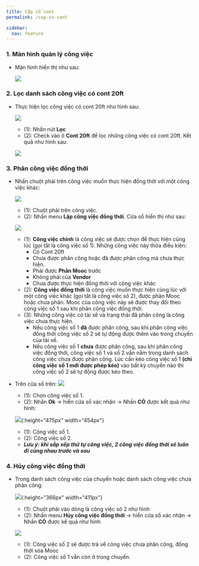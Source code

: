 ```yaml
---
title: Cặp cổ cont
permalink: /cap-co-cont

sidebar:
  nav: feature
---
```



### **1. Màn hình quản lý công việc**
* Màn hình hiển thị như sau:

     ![](assets/accompanytask/001_TaskSheetMainPage.jpg)

### **2. Lọc danh sách công việc có cont 20ft**
* Thực hiện lọc công việc có cont 20ft như hình sau:

     ![](assets/accompanytask/002_FilterCont20Ft.jpg)

     * (1): Nhấn nút **Lọc**
     * (2): Check vào ô **Cont 20ft** để lọc những công việc có cont 20ft. Kết quả như hình sau:

     ![](assets/accompanytask/003_FilterCont20FtResult.jpg)

### **3. Phân công việc đồng thời**
* Nhấn chuột phải trên công việc muốn thực hiện đồng thời với một công việc khác:

     ![](assets/accompanytask/004_RightClickTask.jpg)

     * (1): Chuột phải trên công việc.
     * (2): Nhấn menu **Lập công việc đồng thời**. Cửa sổ hiển thị như sau:

     ![](assets/accompanytask/005_WindowAccompanyTask.jpg)

     * (1): **Công việc chính** là công việc sẽ được chọn để thực hiện cùng lúc (gọi tắt là công việc số 1). Những công việc này thỏa điều kiện:
          * Có Cont 20ft
          * Chưa được phân công hoặc đã được phân công mà chưa thực hiện.
          * Phải được **Phân Mooc** trước
          * Không phải của **Vendor**
          * Chưa được thực hiện đồng thời với công việc khác
     * (2): **Công việc đồng thời** là công việc muốn thực hiện cùng lúc với một công việc khác (gọi tắt là công việc sô 2), được phân Mooc hoặc chưa phân. Mooc của công việc này sẽ được thay đổi theo công việc số 1 sau khi phân công việc đồng thời.
     * (3): Những công việc có tài xế và trạng thái đã phân công là công việc chưa thực hiện.
          * Nếu công việc số 1 **đã** được phân công, sau khi phân công việc đồng thời công việc số 2 sẽ tự động được thêm vào trong chuyến của tài xế.
          * Nếu công việc số 1 **chưa** được phân công, sau khi phân công việc đồng thời, công việc số 1 và số 2 vẫn nằm trong danh sách công việc chưa được phân công. Lúc cần kéo công việc số 1 **(chỉ công việc số 1 mới được phép kéo)** vào bất kỳ chuyến nào thì công việc số 2 sẽ tự động được kéo theo.

* Trên cửa sổ trên:
     ![](assets/accompanytask/006_AccompanyOK.jpg)

     * (1): Chọn công việc số 1.
     * (2): Nhấn **Ok** &#8594; hiển cửa sổ xác nhận &#8594; Nhấn **CÓ** được kết quả như hình:

     ![](assets/accompanytask/007_AccompanyOKResult.jpg){:height="475px" width="454px"}

     * (1): Công việc số 1.
     * (2): Công việc số 2.
     * ***Lưu ý: khi sắp xếp thứ tự công việc, 2 công việc đồng thời sẽ luôn đi cùng nhau trước và sau***


### **4. Hủy công việc đồng thời**
* Trong danh sách công việc của chuyến hoặc danh sách công việc chưa phân công:

     ![](assets/accompanytask/008_CancelAccompanyTask.jpg){:height="366px" width="411px"}
     
     * (1): Chuột phải vào dòng là công việc sô 2 như hình
     * (2): Nhấn menu **Hủy công việc đồng thời** &#8594; hiển cửa sổ xác nhận &#8594; Nhấn **CÓ** được kế quả như hình

     ![](assets/accompanytask/009_CancelAccompanyTaskResult.jpg)

     * (1): Công việc số 2 sẽ được trả về công việc chưa phân công, đồng thời xóa Mooc
     * (2): Công việc số 1 vẫn còn ở trong chuyến.

